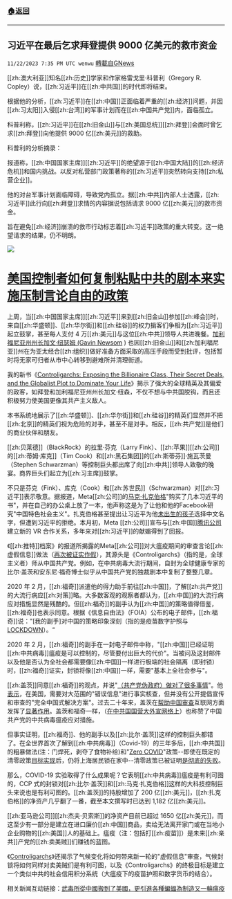 ###  [:house:返回](README.md)
---


## 习近平在最后乞求拜登提供 9000 亿美元的救市资金
`11/22/2023 7:35 PM UTC wenwu` [轉載自GNews](https://gnews.org/articles/2005296)

[[zh:澳大利亚]]知名[[zh:历史]]学家和作家格雷戈里·科普利（Gregory R. Copley）说，[[zh:习近平]]在[[zh:中共国]]的时代即将结束。

根据他的分析，[[zh:习近平]]在[[zh:中国]]正面临着严重的[[zh:经济]]问题，并因[[zh:习太阳]]入侵[[zh:台湾]]的军事计划而在[[zh:中国共产党]]内，面临孤立。

科普利称，[[zh:习近平]]在[[zh:旧金山]]与[[zh:美国总统]][[zh:拜登]]会面时曾乞求[[zh:拜登]]向他提供 9000 亿[[zh:美元]]的救助。

科普利的分析摘录：

报道称，[[zh:中国国家主席]][[zh:习近平]]的绝望源于[[zh:中国大陆]]的[[zh:经济危机]]和国内挑战。以反对私营部门政策著称的[[zh:习近平]]突然转向支持[[zh:私营企业]]。

他的对台军事计划面临障碍，导致党内孤立。据[[zh:中共]]内部人士透露，[[zh:习近平]]此行向[[zh:拜登]]求情的内容据说包括请求 9000 亿[[zh:美元]]的救市资金。

旨在避免[[zh:经济]]崩溃的救市行动标志着[[zh:习近平]]政策的重大转变。这一绝望请求的结果，仍不明朗。

![](ipfs://QmUyVU2gvz9s3x9peUS8JsinC6JPJmbbbo7chRRGgtyK1Z?.png)

# [美国控制者如何复制粘贴中共的剧本来实施压制言论自由的政策](https://www.breitbart.com/politics/2023/11/22/how-the-american-controligarchs-copy-paste-from-the-ccps-playbook-to-implement-freedom-crushing-policies/)

上周，当[[zh:中国国家主席]][[zh:习近平]]来到[[zh:旧金山]]参加[[zh:峰会]]时，来自[[zh:华盛顿]]、[[zh:华尔街]]和[[zh:硅谷]]的权力掮客们争相为[[zh:习近平]]起立鼓掌，甚至每人支付 4 万[[zh:美元]]与这位[[zh:中共]]领导人共进晚餐。[加利福尼亚州州长加文·纽瑟姆 (Gavin Newsom](https://www.washingtonexaminer.com/tag/gavin-newsom) ) 也因[[zh:旧金山]]和[[zh:加利福尼亚]]州在为亚太经合[[zh:组织]]做好准备方面采取的高压手段而受到批评，包括暂时将无家可归者从市中心转移到避难所并清理街道。

我的新书《[Controligarchs: Exposing the Billionaire Class, Their Secret Deals, and the Globalist Plot to Dominate Your Life](https://www.amazon.com/Controligarchs-Exposing-Billionaire-Globalist-Dominate/dp/0593541596?tag=breitbart035-20)》揭示了强大的全球精英及其偏爱的政客，如拜登和加利福尼亚州州长加文·纽森，不仅不想与中共国脱钩，而且还积极努力使美国更像其共产主义敌人。

本书系统地展示了[[zh:华盛顿]]、[[zh:华尔街]]和[[zh:硅谷]]的精英们显然并不把[[zh:北京]]的精英们视为危险的对手，甚至不是对手。相反，[[zh:共产党]]是他们的商业伙伴和朋友。

[[zh:贝莱德]]（BlackRock）的拉里·芬克（Larry Fink）、[[zh:苹果]][[zh:公司]]的[[zh:蒂姆·库克]]（Tim Cook）和[[zh:黑石集团]]的[[zh:斯蒂芬]]·施瓦茨曼（Stephen Schwarzman）等控制巨头都出席了向[[zh:中共]]领导人致敬的晚宴。商界巨头们起立为[[zh:习主席]]鼓掌。

不只是芬克（Fink）、库克（Cook）和[[zh:苏世民]]（Schwarzman）对[[zh:习近平]]表示敬意。据报道，Meta[[zh:公司]]的[马克·扎克伯格](https://www.businessinsider.com/mark-zuckerberg-keeps-a-book-written-by-the-president-of-china-on-his-desk-2014-12)"购买了几本习近平的书"，并在自己的办公桌上放了一本，他声称这是为了让他和他的Facebook研究"中国特色社会主义"。扎克伯格甚至提出让习近平为他[未出生的孩子](https://www.independent.co.uk/news/people/china-s-president-xi-jinping-turns-down-mark-zuckerberg-s-request-to-name-his-unborn-child-at-white-house-dinner-a6679156.html)选择中文名字，但遭到习近平的拒绝。本月初，Meta [[zh:公司]]宣布与[[zh:中国]][腾讯公司](https://www.wsj.com/tech/meta-strikes-deal-to-return-to-china-after-14-years-9c6012a9)建立新的 VR 合作关系，多年来对[[zh:习近平]]的献媚得到了回报。

《[[zh:推特]]档案》的报道所揭露的Meta[[zh:公司]]对大瘟疫期间的审查言论[[zh:虚假信息]]做法（[再次被证实作假](https://www.breitbart.com/tech/2023/09/06/facebook-files-zuckerberg-knew-disinformation-dozen-data-was-bogus-but-censored-them-anyways/)），其源头是《Controligarchs》（指的是，全球主义者）师从中国共产党。例如，在中共病毒大流行期间，自封为全球健康专家的比尔·盖茨和安东尼·福奇博士似乎从中国共产党的独裁剧本中复制了整整几章。

2020 年 2 月，[[zh:福奇]]派遣他的得力助手前往[[zh:中国]]，了解[[zh:共产党]]的大流行病应[[zh:对策]]略。大多数客观的观察者都认为，[[zh:中国]]的大流行病应对措施显然是残酷的。但[[zh:福奇]]的副手认为[[zh:中国]]的策略值得借鉴，[[zh:福奇]]也表示同意。根据《信息自由法》（FOIA）公布的电子邮件，[[zh:福奇]]说："[我的副手]对中国的策略印象深刻（指的是疫苗数字护照与[LOCKDOWN](https://www.foxnews.com/politics/fauci-deputy-impressed-chinas-covid-lockdown-methods-despite-cost)）。“

2020 年 2 月，[[zh:福奇]]的副手在一封电子邮件中称，"[[zh:中国]]已经证明[[zh:中共病毒]]瘟疫是可以控制的，尽管要付出巨大的代价"。当被问及这封邮件以及他是否认为全社会都需要像[[zh:中国]]一样进行极端的社会隔离（即封锁）时，[[zh:福奇]]证实，封锁将像[[zh:中国]]一样，需要"基本上全社会参与"。

[[zh:盖茨]]同意[[zh:福奇]]的观点，并说"[（共产党伪政府）做对了很多事情](https://nypost.com/2020/04/27/bill-gates-defends-chinas-response-to-coronavirus/)"。他[表示](https://www.wsj.com/video/series/tech-news-briefing/can-congress-stop-celebrity-deepfakes-on-social-media/33F246C9-F945-46D9-98CC-0E16A5776633)，在美国，需要对大范围的"错误信息"进行事实核查，但并没有公开提倡宣传和审查的"完全中国式解决方案"。过去二十年来，盖茨在[帮助中国审查](https://www.theguardian.com/technology/2010/jan/25/bill-gates-web-censorship-china)互联网方面发挥了[显著作用](https://www.forbes.com/2005/06/14/0614autofacescan07.html?sh=491640855e7b)。盖茨和福奇一样，（[在中共国国营大外宣网络上](https://www.youtube.com/watch?v=S1t2rlgmgEk)）也称赞了中国共产党的中共病毒瘟疫应对措施。

但事实证明，[[zh:福奇]]、他的副手以及[[zh:比尔·盖茨]]这样的控制巨头都错了。在全世界首次了解到[[zh:中共病毒]]（Covid-19）的三年多后，[[zh:中共国]]的粗暴做法(注：门焊死，剥夺了食物补给)和"[Zero COVID](https://www.foxnews.com/world/chinese-police-get-violent-covid-19-lockdown-protests-sweep-country)"政策--即使在既定的清零政策[目标实现](https://www.foxnews.com/world/shanghai-lockdowns-remain-zero-covid-milestone)后，仍将上海居民锁在家中--清零政策已被证明[是彻底的失败](https://www.forbes.com/sites/siladityaray/2022/11/28/how-chinas-zero-covid-policy-failed-to-prevent-record-infections-and-triggered-rare-protests/?sh=b429b8b6f8f2)。

那么，COVID-19 实验取得了什么成果呢？它表明[[zh:中共病毒]]瘟疫是有利可图的，CCP 式的封锁对[[zh:比尔·盖茨]]和[[zh:马克·扎克伯格]]这样的大科技控制巨头来说也是有利可图的。[[zh:盖茨]]的持股增加了 200 亿[[zh:美元]]，[[zh:扎克伯格]]的净资产几乎翻了一番，截至本文撰写时已达到 1,182 亿[[zh:美元]]。

[[zh:亚马逊公司]][[zh:杰夫·贝索斯]]的净资产目前已超过 1650 亿[[zh:美元]]，而这至少有一部分是建立在进口廉价[[zh:中国]]商品，卖给无法离开家门或在当地小企业购物的[[zh:美国]]人的基础上。瘟疫（注：包括打[[zh:疫苗]]）是未来[[zh:亲共]]产党的[[zh:卖美贼]]们赚钱的蓝图。

《[Controligarchs](https://www.amazon.com/Controligarchs-Exposing-Billionaire-Globalist-Dominate/dp/0593541596?tag=breitbart035-20)》还揭示了气候变化将如何带来新一轮的"虚假信息"审查，气候封锁将如何同样对卖美贼们是有利可图，以及《Controligarchs》的终极目标是建立一个类似中共的社会信用积分系统（大瘟疫下的疫苗护照和数字货币的结合）。

相关新闻互动链接：[武毒所從中國搬到了美國，更引進各種蝙蝠為制造又一輪瘟疫](https://gnews.org/m/1973069)

